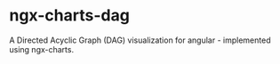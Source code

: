 # ngx-charts-dag

A Directed Acyclic Graph (DAG) visualization for angular - implemented using ngx-charts.
